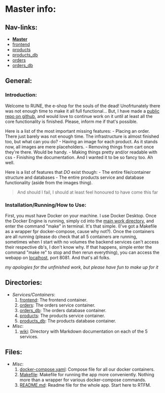 # Master info:

## Nav-links:

- **[Master](/README.md)**
- [frontend](/wiki/frontend.md)
- [products](/wiki/products_service.md)
- [products_db](/wiki/products_db.md)
- [orders](/wiki/orders_service.md)
- [orders_db](/wiki/orders_db.md)

## General:

### Introduction:

Welcome to RUNE, the e-shop for the souls of the dead! Unofrtunately there was not enough time to make it all full functional...
But, I have made a [public repo on github](https://github.com/MinistryOfSillyCoding/eshop-rune-v5), and would love to continue work on it until at least
all the core functionality is finished. Please, inform me if that's possible.

Here is a list of the most important missing features:
    - Placing an order. There just barely was not enough time. The infrastructure is almost finished too, but what can you do?
    - Having an image for each product. As it stands now, all images are mere placeholders.
    - Removing things from cart once they're there. Would be handy.
    - Making things pretty and/or readable with css
    - Finishing the documentation. And I wanted it to be so fancy too. Ah well.

Here is a list of features that *DO* exist though:
    - The entire file/container structure and databases
    - The entire products service and database functionality (aside from the images thing).

> And should I fail, I should at least feel honoured to have come this far


### Installation/Running/How to Use:

First, you must have Docker on your machine. I use Docker Desktop. Once the Docker Engine is running, simply cd into the [main work directory](/), 
and enter the command "make" in terminal. It's that simple. (I've got a Makefile as a wrapper fpr docker-compose, cause why not?).
Once the containers are all running (please do check that all 5 containers are running, sometimes when I start with no volumes the backend services can't access their respective db's, I don't know why. If that happens, simple  enter the command "make re" to stop and then rerun everything),
you can access the webapp on [localhost](http://localhost:8081/), port 8081. And that's all folks.

_my apologies for the unfinished work, but please have fun to make up for it_

## Directories:

- *Services/Containers*:
    1. [frontend](/frontend/):
        The frontend container.
    2. [orders](/orders/):
        The orders service container.
    3. [orders_db](/orders_db):
        The orders database container.
    4. [products](/products/):
        The products service container.
    5. [products_db](/products_db/):
        The products database container.
- *Misc*:
    1. [wiki](/wiki/):
        Directory with Markdown documentation on each of the 5 services.

## Files:

- *Misc*:
    1. [docker-compose.yaml](docker-compose.yaml):
        Compose file for all our docker containers.
    2. [Makefile](Makefile):
        Makefile for running the app more conveniently. Nothing more than a wrapper for various docker-compose commands.
    3. [README.md](README.md):
        Readme file for the whole app. Start here to RTFM.

